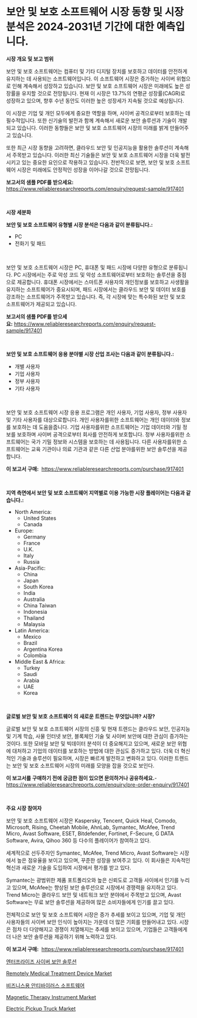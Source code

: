 <p><h1>보안 및 보호 소프트웨어 시장 동향 및 시장 분석은 2024-2031년 기간에 대한 예측입니다.</h1></p><p><strong>시장 개요 및 보고 범위</strong></p>
<p><p>보안 및 보호 소프트웨어는 컴퓨터 및 기타 디지털 장치를 보호하고 데이터를 안전하게 유지하는 데 사용되는 소프트웨어입니다. 이 소프트웨어 시장은 증가하는 사이버 위협으로 인해 계속해서 성장하고 있습니다. 보안 및 보호 소프트웨어 시장은 미래에도 높은 성장률을 유지할 것으로 전망됩니다. 현재 이 시장은 13.7%의 연평균 성장률(CAGR)로 성장하고 있으며, 향후 수년 동안도 이러한 높은 성장세가 지속될 것으로 예상됩니다.</p><p>이 시장은 기업 및 개인 모두에게 중요한 역할을 하며, 사이버 공격으로부터 보호하는 데 필수적입니다. 또한 신기술의 발전과 함께 계속해서 새로운 보안 솔루션과 기술이 개발되고 있습니다. 이러한 동향들은 보안 및 보호 소프트웨어 시장의 미래를 밝게 만들어주고 있습니다.</p><p>또한 최근 시장 동향을 고려하면, 클라우드 보안 및 인공지능을 활용한 솔루션이 계속해서 주목받고 있습니다. 이러한 최신 기술들은 보안 및 보호 소프트웨어 시장을 더욱 발전시키고 있는 중요한 요인으로 작용하고 있습니다. 전반적으로 보면, 보안 및 보호 소프트웨어 시장은 미래에도 안정적인 성장을 이어나갈 것으로 전망됩니다.</p></p>
<p><strong>보고서의 샘플 PDF를 받으세요:</strong> <a href="https://www.reliableresearchreports.com/enquiry/request-sample/917401">https://www.reliableresearchreports.com/enquiry/request-sample/917401</a></p>
<p>&nbsp;</p>
<p><strong>시장 세분화</strong></p>
<p><strong>보안 및 보호 소프트웨어 유형별 시장 분석은 다음과 같이 분류됩니다.:</strong></p>
<p><ul><li>PC</li><li>전화기 및 패드</li></ul></p>
<p>&nbsp;</p>
<p><p>보안 및 보호 소프트웨어 시장은 PC, 휴대폰 및 패드 시장에 다양한 유형으로 분류됩니다. PC 시장에서는 주로 악성 코드 및 악성 소프트웨어로부터 보호하는 솔루션을 중점으로 제공합니다. 휴대폰 시장에서는 스마트폰 사용자의 개인정보를 보호하고 사생활을 유지하는 소프트웨어가 중요시되며, 패드 시장에서는 클라우드 보안 및 데이터 보호를 강조하는 소프트웨어가 주목받고 있습니다. 즉, 각 시장에 맞는 특수화된 보안 및 보호 소프트웨어가 제공되고 있습니다.</p></p>
<p><strong>보고서의 샘플 PDF를 받으세요:</strong>&nbsp;<a href="https://www.reliableresearchreports.com/enquiry/request-sample/917401">https://www.reliableresearchreports.com/enquiry/request-sample/917401</a></p>
<p>&nbsp;</p>
<p><strong> 보안 및 보호 소프트웨어 응용 분야별 시장 산업 조사는 다음과 같이 분류됩니다.:</strong></p>
<p><ul><li>개별 사용자</li><li>기업 사용자</li><li>정부 사용자</li><li>기타 사용자</li></ul></p>
<p>&nbsp;</p>
<p><p>보안 및 보호 소프트웨어 시장 응용 프로그램은 개인 사용자, 기업 사용자, 정부 사용자 및 기타 사용자를 대상으로합니다. 개인 사용자를위한 소프트웨어는 개인 데이터와 정보를 보호하는 데 도움을줍니다. 기업 사용자를위한 소프트웨어는 기업 데이터와 기밀 정보를 보호하며 사이버 공격으로부터 회사를 안전하게 보호합니다. 정부 사용자를위한 소프트웨어는 국가 기밀 정보와 시스템을 보호하는 데 사용됩니다. 다른 사용자를위한 소프트웨어는 교육 기관이나 의료 기관과 같은 다른 산업 분야를위한 보안 솔루션을 제공합니다.</p></p>
<p><strong>이 보고서 구매:</strong>&nbsp; <a href="https://www.reliableresearchreports.com/purchase/917401">https://www.reliableresearchreports.com/purchase/917401</a></p>
<p>&nbsp;</p>
<p><strong>지역 측면에서 보안 및 보호 소프트웨어 지역별로 이용 가능한 시장 플레이어는 다음과 같습니다.:</strong></p>
<p><ul>
    <li>
        North America:
        <ul>
            <li>United States</li>
            <li>Canada</li>
        </ul>
    </li>
    <li>
        Europe:
        <ul>
            <li>Germany</li>
            <li>France</li>
            <li>U.K.</li>
            <li>Italy</li>
            <li>Russia</li>
        </ul>
    </li>
    <li>
        Asia-Pacific:
        <ul>
            <li>China</li>
            <li>Japan</li>
            <li>South Korea</li>
            <li>India</li>
            <li>Australia</li>
            <li>China Taiwan</li>
            <li>Indonesia</li>
            <li>Thailand</li>
            <li>Malaysia</li>
        </ul>
    </li>
    <li>
        Latin America:
        <ul>
            <li>Mexico</li>
            <li>Brazil</li>
            <li>Argentina Korea</li>
            <li>Colombia</li>
        </ul>
    </li>
    <li>
        Middle East & Africa:
        <ul>
            <li>Turkey</li>
            <li>Saudi</li>
            <li>Arabia</li>
            <li>UAE</li>
            <li>Korea</li>
        </ul>
    </li>
    </ul></p>
<p>&nbsp;</p>
<p><strong>글로벌 보안 및 보호 소프트웨어 의 새로운 트렌드는 무엇입니까? 시장?</strong></p>
<p><p>글로벌 보안 및 보호 소프트웨어 시장의 신흥 및 현재 트렌드는 클라우드 보안, 인공지능 및 기계 학습, 사물 인터넷 보안, 블록체인 기술 및 사이버 보안에 대한 관심이 증가하는 것이다. 또한 모바일 보안 및 빅데이터 분석이 더 중요해지고 있으며, 새로운 보안 위협에 대처하고 기업의 데이터를 보호하는 방법에 대한 관심도 증가하고 있다. 더욱 더 혁신적인 기술과 솔루션이 필요하며, 시장은 빠르게 발전하고 변화하고 있다. 이러한 트렌드는 보안 및 보호 소프트웨어 시장의 미래를 모양을 잡을 것으로 보인다.</p></p>
<p><strong>이 보고서를 구매하기 전에 궁금한 점이 있으면 문의하거나 공유하세요.</strong>- <a href="https://www.reliableresearchreports.com/enquiry/pre-order-enquiry/917401">https://www.reliableresearchreports.com/enquiry/pre-order-enquiry/917401</a></p>
<p>&nbsp;</p>
<p><strong>주요 시장 참여자</strong></p>
<p><p>보안 및 보호 소프트웨어 시장은 Kaspersky, Tencent, Quick Heal, Comodo, Microsoft, Rising, Cheetah Mobile, AhnLab, Symantec, McAfee, Trend Micro, Avast Software, ESET, Bitdefender, Fortinet, F-Secure, G DATA Software, Avira, Qihoo 360 등 다수의 플레이어가 참여하고 있다. </p><p>세계적으로 선두주자인 Symantec, McAfee, Trend Micro, Avast Software는 시장에서 높은 점유율을 보이고 있으며, 꾸준한 성장을 보여주고 있다. 이 회사들은 지속적인 혁신과 새로운 기술을 도입하여 시장에서 평가를 받고 있다.</p><p>Symantec는 광범위한 제품 포트폴리오와 높은 신뢰도로 고객들 사이에서 인기를 누리고 있으며, McAfee는 향상된 보안 솔루션으로 시장에서 경쟁력을 유지하고 있다. Trend Micro는 클라우드 보안 및 네트워크 보안 분야에서 주목받고 있으며, Avast Software는 무료 보안 솔루션을 제공하여 많은 소비자들에게 인기를 끌고 있다.</p><p>전체적으로 보안 및 보호 소프트웨어 시장은 증가 추세를 보이고 있으며, 기업 및 개인 사용자들의 사이버 보안 인식이 높아지는 가운데 더 많은 기회를 만들어내고 있다. 시장은 점차 더 다양해지고 경쟁이 치열해지는 추세를 보이고 있으며, 기업들은 고객들에게 더 나은 보안 솔루션을 제공하기 위해 노력하고 있다.</p></p>
<p><strong>이 보고서 구매:</strong>&nbsp;&nbsp;<a href="https://www.reliableresearchreports.com/purchase/917401">https://www.reliableresearchreports.com/purchase/917401</a></p>
<p><p><a href="https://github.com/vs10l4sfg5c/Market-Research-Report-List-1/blob/main/2696457183335.md">엔터프라이즈 사이버 보안 솔루션</a></p><p><a href="https://issuu.com/reportprime-2/docs/remotely-medical-treatment-device-market-size-2030">Remotely Medical Treatment Device Market</a></p><p><a href="https://github.com/crfsywufhm81415/Market-Research-Report-List-1/blob/main/7845492183334.md">비즈니스용 안티바이러스 소프트웨어</a></p><p><a href="https://issuu.com/reportprime-2/docs/magnetic-therapy-instrument-market-size-2030.pptx">Magnetic Therapy Instrument Market</a></p><p><a href="https://github.com/kathiaseamanalvaradovlprc2h/Market-Research-Report-List-1/blob/main/electric-pickup-truck-market.md">Electric Pickup Truck Market</a></p></p>
